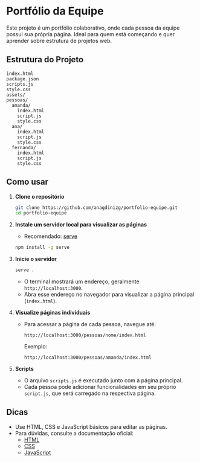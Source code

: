 # Portfólio da Equipe

Este projeto é um portfólio colaborativo, onde cada pessoa da equipe possui sua própria página. Ideal para quem está começando e quer aprender sobre estrutura de projetos web.

## Estrutura do Projeto

```
index.html
package.json
scripts.js
style.css
assets/
pessoas/
  amanda/
    index.html
    script.js
    style.css
  ana/
    index.html
    script.js
    style.css
  fernanda/
    index.html
    script.js
    style.css
```

## Como usar

1. **Clone o repositório**
   ```sh
   git clone https://github.com/anagdinizg/portfolio-equipe.git
   cd portfolio-equipe
   ```

2. **Instale um servidor local para visualizar as páginas**
   - Recomendado: [serve](https://www.npmjs.com/package/serve)
   ```sh
   npm install -g serve
   ```

3. **Inicie o servidor**
   ```sh
   serve .
   ```
   - O terminal mostrará um endereço, geralmente `http://localhost:3000`.  
   - Abra esse endereço no navegador para visualizar a página principal (`index.html`).

4. **Visualize páginas individuais**
   - Para acessar a página de cada pessoa, navegue até:
     ```
     http://localhost:3000/pessoas/nome/index.html
     ```
     Exemplo:  
     ```
     http://localhost:3000/pessoas/amanda/index.html
     ```

5. **Scripts**
   - O arquivo `scripts.js` é executado junto com a página principal.
   - Cada pessoa pode adicionar funcionalidades em seu próprio `script.js`, que será carregado na respectiva página.

## Dicas

- Use HTML, CSS e JavaScript básicos para editar as páginas.
- Para dúvidas, consulte a documentação oficial:
  - [HTML](https://developer.mozilla.org/pt-BR/docs/Web/HTML)
  - [CSS](https://developer.mozilla.org/pt-BR/docs/Web/CSS)
  - [JavaScript](https://developer.mozilla.org/pt-BR/docs/Web/JavaScript)
